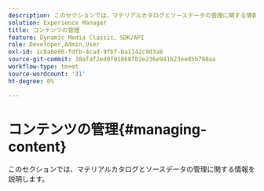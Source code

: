```yaml
---
description: このセクションでは、マテリアルカタログとソースデータの管理に関する情報を説明します。
solution: Experience Manager
title: コンテンツの管理
feature: Dynamic Media Classic、SDK/API
role: Developer,Admin,User
exl-id: 1c8a6e06-fdfb-4cad-9fbf-ba1142c9d3a8
source-git-commit: 38afaf2ed0f01868f02e236e941b23eed5b790aa
workflow-type: tm+mt
source-wordcount: '31'
ht-degree: 0%

---
```


# コンテンツの管理{#managing-content}

このセクションでは、マテリアルカタログとソースデータの管理に関する情報を説明します。
